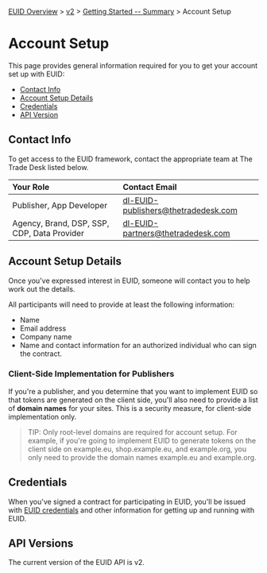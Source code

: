[EUID Overview](../../../README.md) > [v2](../summary-doc-v2.md) > [Getting Started -- Summary](gs-summary.md) > Account Setup

# Account Setup

This page provides general information required for you to get your account set up with EUID:
* [Contact Info](#contact-info)
* [Account Setup Details](#account-setup-details)
* [Credentials](#credentials)
* [API Version](#api-version)

## Contact Info

To get access to the EUID framework, contact the appropriate team at The Trade Desk listed below. 

| Your Role | Contact Email |
| :--- | :--- |
| Publisher, App Developer | [dl-EUID-publishers@thetradedesk.com](mailto:dl-EUID-publishers@thetradedesk.com) |
| Agency, Brand, DSP, SSP, CDP, Data Provider | [dl-EUID-partners@thetradedesk.com](mailto:dl-EUID-partners@thetradedesk.com) |

## Account Setup Details

Once you've expressed interest in EUID, someone will contact you to help work out the details.

All participants will need to provide at least the following information:
* Name
* Email address
* Company name
* Name and contact information for an authorized individual who can sign the contract.

### Client-Side Implementation for Publishers

If you're a publisher, and you determine that you want to implement EUID so that tokens are generated on the client side, you'll also need to provide a list of **domain names** for your sites. This is a security measure, for client-side implementation only.

>TIP: Only root-level domains are required for account setup. For example, if you're going to implement EUID to generate tokens on the client side on example.eu, shop.example.eu, and example.org, you only need to provide the domain names example.eu and example.org.

## Credentials

When you've signed a contract for participating in EUID, you'll be issued with [EUID credentials](gs-credentials.md) and other information for getting up and running with EUID.

## API Versions

The current version of the EUID API is v2.
